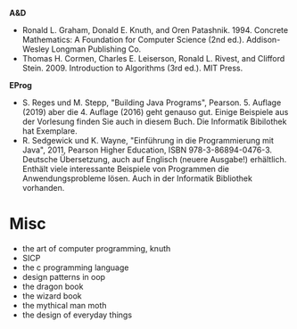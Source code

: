 

**A&D**
- Ronald L. Graham, Donald E. Knuth, and Oren Patashnik. 1994. Concrete Mathematics: A Foundation for Computer Science (2nd ed.). Addison-Wesley Longman Publishing Co.
- Thomas H. Cormen, Charles E. Leiserson, Ronald L. Rivest, and Clifford Stein. 2009. Introduction to Algorithms (3rd ed.). MIT Press.

**EProg**
- S. Reges und M. Stepp, "Building Java Programs",  Pearson.  5. Auflage (2019) aber die 4. Auflage (2016) geht genauso gut. Einige Beispiele aus der Vorlesung finden Sie auch in diesem Buch. Die Informatik Bibilothek hat Exemplare.
- R. Sedgewick und K. Wayne, "Einführung in die Programmierung mit Java", 2011, Pearson Higher Education, ISBN 978-3-86894-0476-3. Deutsche Übersetzung, auch auf Englisch (neuere Ausgabe!) erhältlich.  Enthält viele interessante Beispiele von Programmen die Anwendungsprobleme lösen. Auch in der Informatik Bibliothek vorhanden.


# Misc
- the art of computer programming, knuth
- SICP
- the c programming language
- design patterns in oop
- the dragon book
- the wizard book
- the mythical man moth
- the design of everyday things
